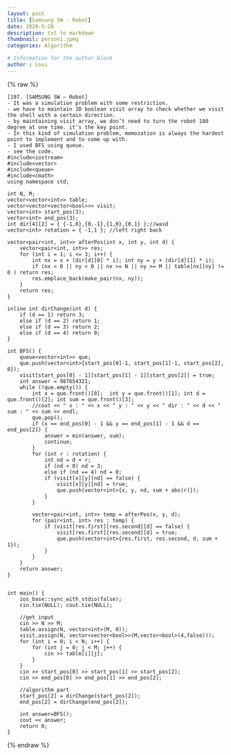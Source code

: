 ```yaml
---
layout: post
title: [Samsung SW - Robot]
date: 2020-5-28
description: txt to markdown
thumbnail: person1.jpeg
categories: Algorithm

# Information for the author block
author : Loui
---
```


{% raw %}

	﻿[197. [SAMSUNG SW – Robot]
	- It was a simulation problem with some restriction.
	- we have to maintain 3D boolean visit array to check whether we visit the shell with a certain direction.
	- by maintaining visit array, we don’t need to turn the robot 180 degree at one time. it’s the key point.
	- In this kind of simulation problem, memozation is always the hardest point to implement and to come up with.
	- I used BFS using queue.
	- see the code.
	#include<iostream>
	#include<vector>
	#include<queue>
	#include<cmath>
	using namespace std;
	
	int N, M;
	vector<vector<int>> table;
	vector<vector<vector<bool>>> visit;
	vector<int> start_pos(3);
	vector<int> end_pos(3);
	int dir[4][2] = { {-1,0},{0,-1},{1,0},{0,1} };//wasd
	vector<int> rotation = { -1,1 }; //left right back
	
	vector<pair<int, int>> afterPos(int x, int y, int d) {
		vector<pair<int, int>> res;
		for (int i = 1; i <= 3; i++) {
			int nx = x + (dir[d][0] * i); int ny = y + (dir[d][1] * i);
			if (nx < 0 || ny < 0 || nx >= N || ny >= M || table[nx][ny] != 0 ) return res;
			res.emplace_back(make_pair(nx, ny));
		}
		return res;
	}
	
	inline int dirChange(int d) {
		if (d == 1) return 3;
		else if (d == 2) return 1;
		else if (d == 3) return 2;
		else if (d == 4) return 0;
	}
	
	int BFS() {
		queue<vector<int>> que;
		que.push(vector<int>{start_pos[0]-1, start_pos[1]-1, start_pos[2], 0});
		visit[start_pos[0] - 1][start_pos[1] - 1][start_pos[2]] = true;
		int answer = 987654321;
		while (!que.empty()) {
			int x = que.front()[0];  int y = que.front()[1]; int d = que.front()[2]; int sum = que.front()[3];
			//cout << " x : " << x << " y : " << y << " dir : " << d << " sum : " << sum << endl;
			que.pop();
			if (x == end_pos[0] - 1 && y == end_pos[1] - 1 && d == end_pos[2]) {
				answer = min(answer, sum);
				continue;
			}
			for (int r : rotation) {
				int nd = d + r;
				if (nd < 0) nd = 3;
				else if (nd == 4) nd = 0;
				if (visit[x][y][nd] == false) {
					visit[x][y][nd] = true;
					que.push(vector<int>{x, y, nd, sum + abs(r)});
				} 
			}
			
			vector<pair<int, int>> temp = afterPos(x, y, d);
			for (pair<int, int> res : temp) {
				if (visit[res.first][res.second][d] == false) {
					visit[res.first][res.second][d] = true;
					que.push(vector<int>{res.first, res.second, d, sum + 1});
				} 
			}
		}
		return answer;
	}
	
	
	int main() {
		ios_base::sync_with_stdio(false);
		cin.tie(NULL); cout.tie(NULL);
	
		//get input
		cin >> N >> M;
		table.assign(N, vector<int>(M, 0));
		visit.assign(N, vector<vector<bool>>(M,vector<bool>(4,false)));
		for (int i = 0; i < N; i++) {
			for (int j = 0; j < M; j++) {
				cin >> table[i][j];
			}
		}
		cin >> start_pos[0] >> start_pos[1] >> start_pos[2];
		cin >> end_pos[0] >> end_pos[1] >> end_pos[2];
	
		//algorithm part
		start_pos[2] = dirChange(start_pos[2]);
		end_pos[2] = dirChange(end_pos[2]);
	
		int answer=BFS();
		cout << answer;
		return 0;
	}
	
	
	
	
{% endraw %}
